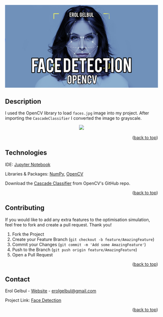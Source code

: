 <div id="top"></div>

<div style="text-align:center"><img src="images/cover.jpg" /></div>

<!-- ABOUT THE PROJECT -->
## Description

I used the OpenCV library to load `faces.jpg` image into my project.
After importing the `CascadeClassifier` I converted the image to grayscale.

<div style="text-align:center"><img src="images/preview.gif" /></div>



<p align="right">(<a href="#top">back to top</a>)</p>


<!-- TECH -->
## Technologies

IDE: [Jupyter Notebook](https://jupyter.org/)

Libraries & Packages: [NumPy](https://numpy.org/), [OpenCV](https://pypi.org/project/opencv-python/)

Download the [Cascade Classifier](https://github.com/opencv/opencv/tree/4.x/data/haarcascades) from OpenCV's GitHub repo.

<p align="right">(<a href="#top">back to top</a>)</p>

<!-- CONTRIBUTING -->
## Contributing

If you would like to add any extra features to the optimisation simulation, feel free to fork and create a pull request. Thank you!

1. Fork the Project
2. Create your Feature Branch (`git checkout -b feature/AmazingFeature`)
3. Commit your Changes (`git commit -m 'Add some AmazingFeature'`)
4. Push to the Branch (`git push origin feature/AmazingFeature`)
5. Open a Pull Request

<p align="right">(<a href="#top">back to top</a>)</p>




<!-- CONTACT -->
## Contact

Erol Gelbul - [Website](http://www.erolgelbul.com) - erolgelbul@gmail.com

Project Link: [Face Detection](https://github.com/ErolGelbul/face_detection)

<p align="right">(<a href="#top">back to top</a>)</p>
